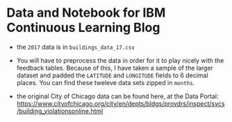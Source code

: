 # Data and Notebook for IBM Continuous Learning Blog 

- the `2017` data is in `buildings_data_17.csv`

- You will have to preprocess the data in order for it to play nicely with the feedback tables. Because of this, I have taken a sample of the larger dataset and padded the `LATITUDE` and `LONGITUDE` fields to 6 decimal places. You can find these tweleve data sets zipped in `months`. 

- the original City of Chicago data can be found here, at the Data Portal: https://www.cityofchicago.org/city/en/depts/bldgs/provdrs/inspect/svcs/building_violationsonline.html

